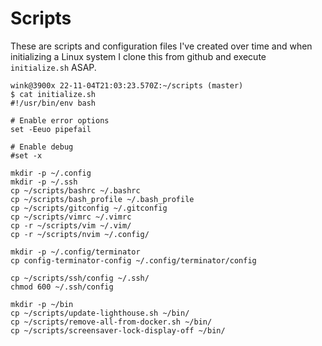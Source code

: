 # Scripts

These are scripts and configuration files I've
created over time and when initializing a Linux
system I clone this from github and execute
`initialize.sh` ASAP.

```
wink@3900x 22-11-04T21:03:23.570Z:~/scripts (master)
$ cat initialize.sh 
#!/usr/bin/env bash

# Enable error options
set -Eeuo pipefail

# Enable debug
#set -x

mkdir -p ~/.config
mkdir -p ~/.ssh
cp ~/scripts/bashrc ~/.bashrc
cp ~/scripts/bash_profile ~/.bash_profile
cp ~/scripts/gitconfig ~/.gitconfig
cp ~/scripts/vimrc ~/.vimrc
cp -r ~/scripts/vim ~/.vim/
cp -r ~/scripts/nvim ~/.config/

mkdir -p ~/.config/terminator
cp config-terminator-config ~/.config/terminator/config

cp ~/scripts/ssh/config ~/.ssh/
chmod 600 ~/.ssh/config

mkdir -p ~/bin
cp ~/scripts/update-lighthouse.sh ~/bin/
cp ~/scripts/remove-all-from-docker.sh ~/bin/
cp ~/scripts/screensaver-lock-display-off ~/bin/
```

